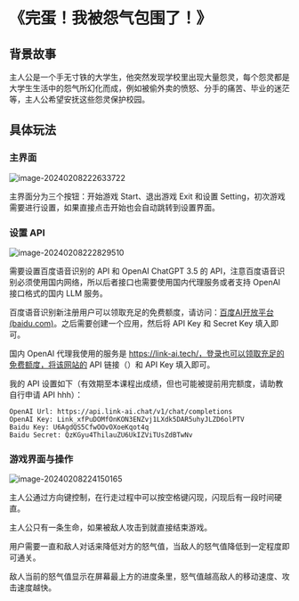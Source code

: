 # 《完蛋！我被怨气包围了！》

## 背景故事

主人公是一个手无寸铁的大学生，他突然发现学校里出现大量怨灵，每个怨灵都是大学生生活中的怨气所幻化而成，例如被偷外卖的愤怒、分手的痛苦、毕业的迷茫等，主人公希望安抚这些怨灵保护校园。

## 具体玩法

### 主界面

![image-20240208222633722](C:\Users\xinji\Desktop\Oops-\Docs\README\image-20240208222633722.png)

主界面分为三个按钮：开始游戏 Start、退出游戏 Exit 和设置 Setting，初次游戏需要进行设置，如果直接点击开始也会自动跳转到设置界面。

### 设置 API

![image-20240208222829510](C:\Users\xinji\Desktop\Oops-\Docs\README\image-20240208222829510.png)

需要设置百度语音识别的 API 和 OpenAI ChatGPT 3.5 的 API，注意百度语音识别必须使用国内网络，所以后者接口也需要使用国内代理服务或者支持 OpenAI 接口格式的国内 LLM 服务。

百度语音识别新注册用户可以领取充足的免费额度，请访问：[百度AI开放平台 (baidu.com)](https://ai.baidu.com/tech/speech)。之后需要创建一个应用，然后将 API Key 和 Secret Key 填入即可。

国内 OpenAI 代理我使用的服务是 https://link-ai.tech/，登录也可以领取充足的免费额度，将该网站的 API 链接（）和 API Key 填入即可。

我的 API 设置如下（有效期至本课程出成绩，但也可能被提前用完额度，请助教自行申请 API hhh）：

```
OpenAI Url: https://api.link-ai.chat/v1/chat/completions
OpenAI Key: Link_xfPuDOMfOnKON3ENZvj1LXdk5DAR5uhyJLZD6olPTV
Baidu Key: U6AgdQS5CfwOOvOXoeKqot4q
Baidu Secret: QzKGyu4ThilauZU6UkIZViTUsZdBTwNv
```

### 游戏界面与操作

![image-20240208224150165](C:\Users\xinji\Desktop\Oops-\Docs\README\image-20240208224150165.png)

主人公通过方向键控制，在行走过程中可以按空格键闪现，闪现后有一段时间硬直。

主人公只有一条生命，如果被敌人攻击到就直接结束游戏。

用户需要一直和敌人对话来降低对方的怒气值，当敌人的怒气值降低到一定程度即可通关。

敌人当前的怒气值显示在屏幕最上方的进度条里，怒气值越高敌人的移动速度、攻击速度越快。